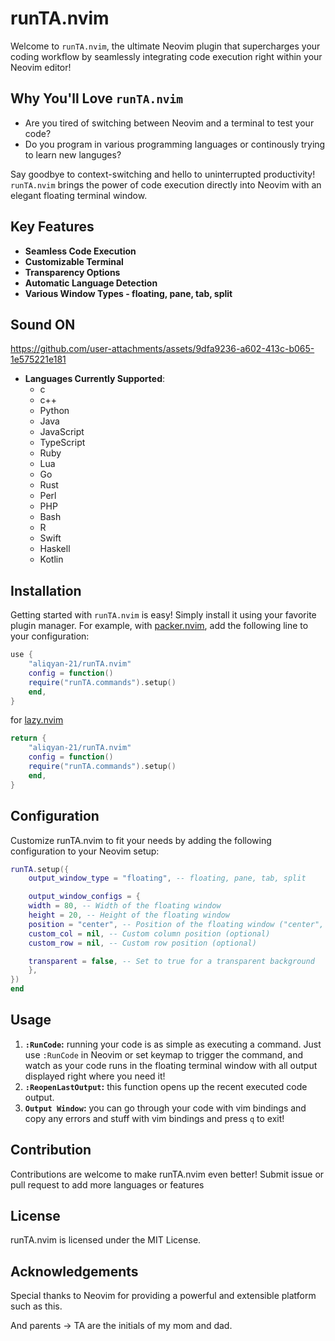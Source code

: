 # runTA.nvim

Welcome to `runTA.nvim`, the ultimate Neovim plugin that supercharges your coding workflow by seamlessly integrating code execution right within your Neovim editor!

## Why You'll Love `runTA.nvim`

- Are you tired of switching between Neovim and a terminal to test your code?
- Do you program in various programming languages or continously trying to learn new languges?

Say goodbye to context-switching and hello to uninterrupted productivity! `runTA.nvim` brings the power of code execution directly into Neovim with an elegant floating terminal window.

## Key Features

- **Seamless Code Execution**
- **Customizable Terminal**
- **Transparency Options**
- **Automatic Language Detection**
- **Various Window Types - floating, pane, tab, split**

## Sound ON

https://github.com/user-attachments/assets/9dfa9236-a602-413c-b065-1e575221e181

- **Languages Currently Supported**:
  - c
  - c++
  - Python
  - Java
  - JavaScript
  - TypeScript
  - Ruby
  - Lua
  - Go
  - Rust
  - Perl
  - PHP
  - Bash
  - R
  - Swift
  - Haskell
  - Kotlin

## Installation

Getting started with `runTA.nvim` is easy! Simply install it using your favorite plugin manager. For example, with [packer.nvim](https://github.com/wbthomason/packer.nvim), add the following line to your configuration:

```lua
use {
    "aliqyan-21/runTA.nvim"
    config = function()
    require("runTA.commands").setup()
    end,
}
```

for [lazy.nvim](https://github.com/folke/lazy.nvim)

```lua
return {
    "aliqyan-21/runTA.nvim"
    config = function()
    require("runTA.commands").setup()
    end,
}
```

## Configuration

Customize runTA.nvim to fit your needs by adding the following configuration to your Neovim setup:

```lua
runTA.setup({
    output_window_type = "floating", -- floating, pane, tab, split

    output_window_configs = {
    width = 80, -- Width of the floating window
    height = 20, -- Height of the floating window
    position = "center", -- Position of the floating window ("center", "top", "bottom", "left", "right", "custom")
    custom_col = nil, -- Custom column position (optional)
    custom_row = nil, -- Custom row position (optional)

    transparent = false, -- Set to true for a transparent background
    },
})
end
```

## Usage

1. **`:RunCode`:** running your code is as simple as executing a command. Just use `:RunCode` in Neovim or set keymap to trigger the command, and watch as your code runs in the floating terminal window with all output displayed right where you need it!
2. **`:ReopenLastOutput`:** this function opens up the recent executed code output.
3. **`Output Window`:** you can go through your code with vim bindings and copy any errors and stuff with vim bindings and press `q` to exit!

## Contribution

Contributions are welcome to make runTA.nvim even better!
Submit issue or pull request to add more languages or features

## License

runTA.nvim is licensed under the MIT License.

## Acknowledgements

Special thanks to Neovim for providing a powerful and extensible platform such as this.

And parents -> TA are the initials of my mom and dad.
